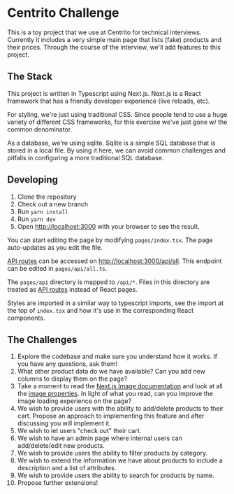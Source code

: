 # Centrito Challenge

This is a toy project that we use at Centrito for technical interviews. Currently it includes a very simple main page that lists (fake) products and their prices. Through the course of the interview, we'll add features to this project.

## The Stack

This project is written in Typescript using Next.js. Next.js is a React framework that has a friendly developer experience (live reloads, etc).

For styling, we're just using traditional CSS. Since people tend to use a huge variety of different CSS frameworks, for this exercise we've just gone w/ the common denominator.

As a database, we're using sqlite. Sqlite is a simple SQL database that is stored in a local file. By using it here, we can avoid common challenges and pitfalls in configuring a more traditional SQL database.

## Developing

1. Clone the repository
2. Check out a new branch
3. Run `yarn install`
4. Run `yarn dev`
5. Open [http://localhost:3000](http://localhost:3000) with your browser to see the result.

You can start editing the page by modifying `pages/index.tsx`. The page auto-updates as you edit the file.

[API routes](https://nextjs.org/docs/api-routes/introduction) can be accessed on [http://localhost:3000/api/all](http://localhost:3000/api/all). This endpoint can be edited in `pages/api/all.ts`.

The `pages/api` directory is mapped to `/api/*`. Files in this directory are treated as [API routes](https://nextjs.org/docs/api-routes/introduction) instead of React pages.

Styles are imported in a similar way to typescript imports, see the import at the top of `index.tsx` and how it's use in the corresponding React components.

## The Challenges

1. Explore the codebase and make sure you understand how it works. If you have any questions, ask them!
2. What other product data do we have available? Can you add new columns to display them on the page?
3. Take a moment to read the [Next.js Image documentation](https://nextjs.org/docs/basic-features/image-optimization) and look at all the [image properties](https://nextjs.org/docs/api-reference/next/image). In light of what you read, can you improve the image loading experience on the page?
4. We wish to provide users with the ability to add/delete products to their cart. Propose an approach to implementing this feature and after discussing you will implement it.
7. We wish to let users "check out" their cart.
6. We wish to have an admin page where internal users can add/delete/edit new products.
5. We wish to provide users the ability to filter products by category.
8. We wish to extend the information we have about products to include a description and a list of attributes.
9. We wish to provide users the ability to search for products by name.
10. Propose further extensions!